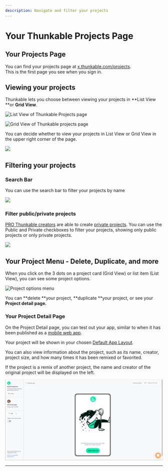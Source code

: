 ```yaml
---
description: Navigate and filter your projects
---
```


# Your Thunkable Projects Page

## Your Projects Page

You can find your projects page at [x.thunkable.com/projects](https://x.thunkable.com/projects). \
This is the first page you see when you sign in.

## Viewing your projects

Thunkable lets you choose between viewing your projects in **List View **or **Grid View**.

![List View of Thunkable Projects page](.gitbook/assets/listview.jpg)

![Grid View of Thunkable projects page](.gitbook/assets/gridview.jpg)

You can decide whether to view your projects in List View or Grid View in the upper right corner of the page.

![](.gitbook/assets/listgridtoggle.png)

## Filtering your projects

### Search Bar

You can use the search bar to filter your projects by name

![](.gitbook/assets/searchbar.png)

### Filter public/private projects

[PRO Thunkable creators](https://thunkable.com/#/pricing) are able to create [private projects](projects.md#private-projects). You can use the Public and Private checkboxes to filter your projects, showing only public projects or only private projects.

![](.gitbook/assets/pubprivpop.png)

## Your Project Menu - Delete, Duplicate, and more

When you click on the 3 dots on a project card (Grid View) or list item (List View), you can see some project options.

![Project options menu](.gitbook/assets/screen-shot-2020-06-12-at-2.08.57-pm.png)

You can **delete **your project, **duplicate **your project, or see your **Project detail page.**

### **Your Project Detail Page**

On the Project Detail page, you can test out your app, similar to when it has been published as a [mobile web app](publish-as-a-web-app-pro.md#mobile-web-app).&#x20;

Your project will be shown in your chosen [Default App Layout](project-settings.md#default-app-layout).

You can also view information about the project, such as its name, creator, project size, and how many times it has been remixed or favorited.

If the project is a remix of another project, the name and creator of the original project will be displayed on the left.

![](<.gitbook/assets/Screen Shot 2021-11-11 at 9.49.29 AM.png>)

****
